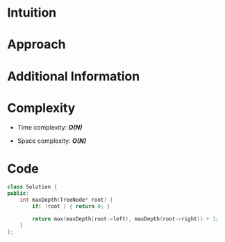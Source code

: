 # Intuition

# Approach

# Additional Information

# Complexity
- Time complexity: ***O(N)***
<!-- Add your time complexity here, e.g. $$O(n)$$ -->

- Space complexity: ***O(N)***
<!-- Add your space complexity here, e.g. $$O(n)$$ -->

# Code
```cpp
class Solution {
public:
    int maxDepth(TreeNode* root) {
        if( !root ) { return 0; }

        return max(maxDepth(root->left), maxDepth(root->right)) + 1;
    }
};
```
